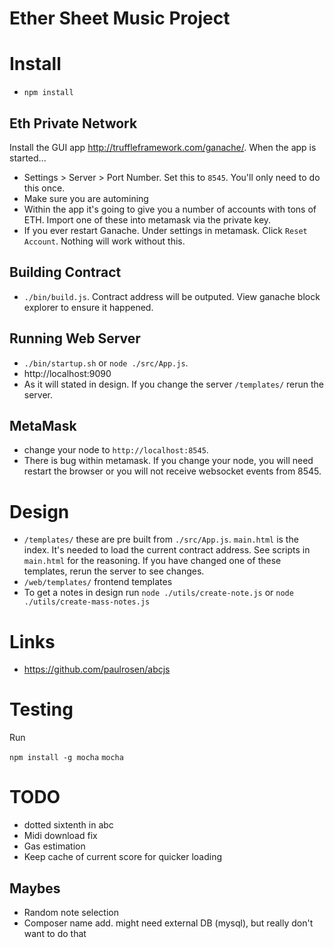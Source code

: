 # Ether Sheet Music Project


# Install

- `npm install`


## Eth Private Network

Install the GUI app http://truffleframework.com/ganache/. When the app is started...

- Settings > Server > Port Number. Set this to `8545`. You'll only need to do this once.
- Make sure you are automining
- Within the app it's going to give you a number of accounts with tons of ETH. Import one of these into metamask via the private key.
- If you ever restart Ganache. Under settings in metamask. Click `Reset Account`. Nothing will work without this.


## Building Contract

- `./bin/build.js`. Contract address will be outputed. View ganache block explorer to ensure it happened.


## Running Web Server

- `./bin/startup.sh` or `node ./src/App.js`.
- http://localhost:9090
- As it will stated in design. If you change the server `/templates/` rerun the server.


## MetaMask

- change your node to `http://localhost:8545`.
- There is bug within metamask. If you change your node, you will need restart the browser or you will not receive websocket events from 8545.


# Design

- `/templates/` these are pre built from `./src/App.js`. `main.html` is the index. It's needed to load the current contract address. See scripts in `main.html` for the reasoning. If you have changed one of these templates, rerun the server to see changes.
- `/web/templates/` frontend templates
- To get a notes in design run `node ./utils/create-note.js` or `node ./utils/create-mass-notes.js`


# Links

- https://github.com/paulrosen/abcjs


# Testing

Run

`npm install -g mocha`
`mocha`


# TODO

- dotted sixtenth in abc
- Midi download fix
- Gas estimation
- Keep cache of current score for quicker loading


## Maybes
- Random note selection
- Composer name add. might need external DB (mysql), but really don't want to do that
